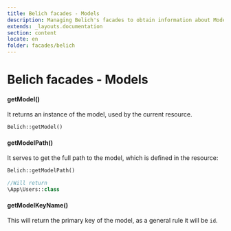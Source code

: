 ```yaml
---
title: Belich facades - Models
description: Managing Belich's facades to obtain information about Models
extends: _layouts.documentation
section: content
locate: en
folder: facades/belich
---
```


# Belich facades - Models

#### getModel()

It returns an instance of the model, used by the current resource.

```php
Belich::getModel()
```

#### getModelPath()

It serves to get the full path to the model, which is defined in the resource:

```php
Belich::getModelPath()

//Will return 
\App\Users::class
```

#### getModelKeyName()

This will return the primary key of the model, as a general rule it will be `id`.
